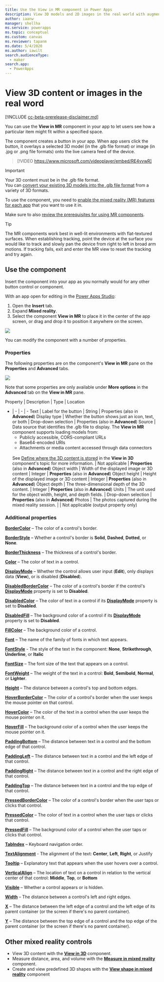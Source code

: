 ```yaml
---
title: Use the View in MR component in Power Apps
description: View 3D models and 2D images in the real world with augmented reality features in Power Apps.
author: iaanw
manager: shellha
ms.service: powerapps
ms.topic: conceptual
ms.custom: canvas
ms.reviewer: tapanm
ms.date: 5/4/2020
ms.author: iawilt
search.audienceType: 
  - maker
search.app: 
  - PowerApps
---
```


# View 3D content or images in the real word

[!INCLUDE [cc-beta-prerelease-disclaimer.md](../../includes/cc-beta-prerelease-disclaimer.md)]

You can use the **View in MR** component in your app to let users see how a particular item might fit within a specified space.

The component creates a button in your app. When app users click the button, it overlays a selected 3D model (in the .glb file format) or image (in .jpg or .png file formats) onto the live camera feed of the device.

> [!VIDEO https://www.microsoft.com/videoplayer/embed/RE4vvwR]



>[!IMPORTANT]
>Your 3D content must be in the .glb file format.  
>You can [convert your existing 3D models into the .glb file format](/dynamics365/mixed-reality/import-tool/) from a variety of 3D formats.

To use the component, you need to [enable the mixed reality (MR) features for each app](mixed-reality-overview.md#enable-the-mixed-reality-features-for-each-app) that you want to use it in.

Make sure to also [review the prerequisites for using MR components](mixed-reality-overview.md#prerequisites).

>[!TIP]
> The MR components work best in well-lit environments with flat-textured surfaces. When establishing tracking, point the device at the surface you would like to track and slowly pan the device from right to left in broad arm motions. If tracking fails, exit and enter the MR view to reset the tracking and try again.

## Use the component

Insert the component into your app as you normally would for any other button control or component.

With an app open for editing in the [Power Apps Studio](https://create.powerapps.com):

1. Open the **Insert** tab.
2. Expand **Mixed reality**.
3. Select the component **View in MR** to place it in the center of the app screen, or drag and drop it to position it anywhere on the screen.

  ![](./media/augmented-view-mr/augmented-view-mr.png)

You can modify the component with a number of properties.

### Properties

The following properties are on the component's **View in MR** pane on the **Properties** and **Advanced** tabs.

![](./media/augmented-view-mr/augmented-view-mr-properties.png)

Note that some properties are only available under **More options** in the **Advanced** tab on the **View in MR** pane.

Property | Description | Type | Location
- | - | - | -
Text | Label for the button | String | Properties (also in **Advanced**)
Display type | Whether the button shows just an icon, text, or both | Drop-down selection | Properties (also in **Advanced**)
Source | Data source that identifies the .glb file to display. The **View in MR** component supports loading models from:<br/><ul><li>Publicly accessible, CORS-compliant URLs</li><li>Base64-encoded URIs</li><li>Attachments or media content accessed through data connectors</li></ul><br/>See [Define where the 3D content is stored](mixed-reality-component-view-3d.md#define-where-the-3d-content-is-stored) in the **View in 3D** component's topic for more information. | Not applicable | **Properties** (also in **Advanced**)
Object width | Width of the displayed image or 3D content | Integer | **Properties** (also in **Advanced**)
Object height | Height of the displayed image or 3D content | Integer | **Properties** (also in **Advanced**)
Object depth | The three-dimensional depth of the 3D content. | Integer | **Properties** (also in **Advanced**)
Units | The unit used for the object width, height, and depth fields. | Drop-down selection | **Properties** (also in **Advanced**)
Photos | The photos captured during the mixed reality session. | | Not applicable (output property only)

### Additional properties

**[BorderColor](./controls/properties-color-border.md)** – The color of a control's border.

**[BorderStyle](./controls/properties-color-border.md)** – Whether a control's border is **Solid**, **Dashed**, **Dotted**, or **None**.

**[BorderThickness](./controls/properties-color-border.md)** – The thickness of a control's border.

**[Color](./controls/properties-color-border.md)** – The color of text in a control.

**[DisplayMode](./controls/properties-core.md)** – Whether the control allows user input (**Edit**), only displays data (**View**), or is disabled (**Disabled**).

**[DisabledBorderColor](./controls/properties-color-border.md)** – The color of a control's border if the control's **[DisplayMode](./controls/properties-core.md)** property is set to **Disabled**.

**[DisabledColor](./controls/properties-color-border.md)** – The color of text in a control if its **[DisplayMode](./controls/properties-core.md)** property is set to **Disabled**.

**[DisabledFill](./controls/properties-color-border.md)** – The background color of a control if its **[DisplayMode](./controls/properties-core.md)** property is set to **Disabled**.

**[FillColor](./controls/properties-color-border.md)** – The background color of a control.

**[Font](./controls/properties-text.md)** – The name of the family of fonts in which text appears.

**[FontStyle](./controls/properties-text.md)** - The style of the text in the component: **None**, **Strikethrough**, **Underline**, or **Italic**

**[FontSize](./controls/properties-text.md)** – The font size of the text that appears on a control.

**[FontWeight](./controls/properties-text.md)** – The weight of the text in a control: **Bold**, **Semibold**, **Normal**, or **Lighter**.

**[Height](./controls/properties-size-location.md)** – The distance between a control's top and bottom edges.

**[HoverBorderColor](./controls/properties-color-border.md)** – The color of a control's border when the user keeps the mouse pointer on that control.

**[HoverColor](./controls/properties-color-border.md)** – The color of the text in a control when the user keeps the mouse pointer on it.

**[HoverFill](./controls/properties-color-border.md)** – The background color of a control when the user keeps the mouse pointer on it.

**[PaddingBottom](./controls/properties-size-location.md)** – The distance between text in a control and the bottom edge of that control.

**[PaddingLeft](./controls/properties-size-location.md)** – The distance between text in a control and the left edge of that control.

**[PaddingRight](./controls/properties-size-location.md)** – The distance between text in a control and the right edge of that control.

**[PaddingTop](./controls/properties-size-location.md)** – The distance between text in a control and the top edge of that control.

**[PressedBorderColor](./controls/properties-color-border.md)** – The color of a control's border when the user taps or clicks that control.

**[PressedColor](./controls/properties-color-border.md)** – The color of text in a control when the user taps or clicks that control.

**[PressedFill](./controls/properties-color-border.md)** – The background color of a control when the user taps or clicks that control.

**[TabIndex](./controls/properties-accessibility.md)** – Keyboard navigation order.

**[TextAlignment](./controls/properties-text.md)** - The alignment of the text: **Center**, **Left**, **Right**, or Justify

**[Tooltip](./controls/properties-core.md)** – Explanatory text that appears when the user hovers over a control.

**[VerticalAlign](./controls/properties-text.md)** – The location of text on a control in relation to the vertical center of that control: **Middle**, **Top**, or **Bottom**

**[Visible](./controls/properties-core.md)** – Whether a control appears or is hidden.

**[Width](./controls/properties-size-location.md)** – The distance between a control's left and right edges.

**[X](./controls/properties-size-location.md)** – The distance between the left edge of a control and the left edge of its parent container (or the screen if there's no parent container).

**[Y](./controls/properties-size-location.md)** – The distance between the top edge of a control and the top edge of the parent container (or the screen if there's no parent container).

## Other mixed reality controls

- View 3D content with the **[View in 3D](mixed-reality-component-view-3d.md)** component.
- Measure distance, area, and volume with the **[Measure in mixed reality](mixed-reality-component-measure-distance.md)** component.
- Create and view predefined 3D shapes with the **[View shape in mixed reality](mixed-reality-component-view-shape.md)** component

